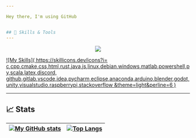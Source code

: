 ```yaml
---

Hey there, I'm using GitHub


## 🚀 Skills & Tools
---
```


<p align="center">
    <a href="https://skillicons.dev">
        <img src="https://skillicons.dev/icons?i=c,cpp,cmake,css,html,rust,java,js,linux,debian,windows,matlab,powershell,py,scala,latex,discord,github,gitlab,vscode,idea,pycharm,eclipse,anaconda,arduino,blender,godot,unity,visualstudio,raspberrypi,stackoverflow&theme=light&perline=6" />
  </a>
</p>

[![My Skills](
https://skillicons.dev/icons?i=
c,cpp,cmake,css,html,rust,java,js,linux,debian,windows,matlab,powershell,py,scala,latex,discord,
github,gitlab,vscode,idea,pycharm,eclipse,anaconda,arduino,blender,godot,unity,visualstudio,raspberrypi,stackoverflow
&theme=light&perline=6
)](https://skillicons.dev)

---

## 📈 Stats

|[![My GitHub stats](https://github-readme-stats.vercel.app/api?username=Julz124&count_private=true&show_icons=true&theme=dracula)](https://github.com/Julz124/)| [![Top Langs](https://github-readme-stats.vercel.app/api/top-langs/?username=Julz124&theme=dracula&layout=compact)](https://github.com/Julz124/) |
|:--|:--|
